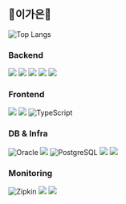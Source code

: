 ## 👋이가은👋

![Top Langs](https://github-readme-stats.vercel.app/api/top-langs/?username=bora353&layout=compact)




### Backend
<!-- Spring Boot -->
<img src="https://img.shields.io/badge/springboot-6DB33F?style=for-the-badge&logo=springboot&logoColor=white"> <img src="https://img.shields.io/badge/java-007396?style=for-the-badge&logo=OpenJDK&logoColor=white"> <img src="https://img.shields.io/badge/Spring Security-6DB33F?style=for-the-badge&logo=Spring Security&logoColor=white"> <img src="https://img.shields.io/badge/JUnit5-25A162?style=for-the-badge&logo=JUnit5&logoColor=white"> <img src="https://img.shields.io/badge/Hibernate-59666C?style=for-the-badge&logo=Hibernate&logoColor=white">


### Frontend
<!-- React + TypeScript -->
<img src="https://img.shields.io/badge/react-20232a.svg?style=for-the-badge&logo=react&logoColor=61DAFB" /> <img src="https://img.shields.io/badge/JavaScript-F7DF1E?style=for-the-badge&logo=JavaScript&logoColor=white"> ![TypeScript](https://img.shields.io/badge/TypeScript-007ACC.svg?style=for-the-badge&logo=typescript&logoColor=white)


### DB & Infra
![Oracle](https://img.shields.io/badge/Oracle-F80000.svg?style=for-the-badge&logo=oracle&logoColor=white) <img src="https://img.shields.io/badge/MySQL-4479A1?style=for-the-badge&logo=MySQL&logoColor=white"> ![PostgreSQL](https://img.shields.io/badge/PostgreSQL-336791.svg?style=for-the-badge&logo=postgresql&logoColor=white)
<img src="https://img.shields.io/badge/docker-%230db7ed.svg?style=for-the-badge&logo=docker&logoColor=white"> <img src="https://img.shields.io/badge/Apache Kafka-%3333333.svg?style=for-the-badge&logo=Apache Kafka&logoColor=white"> 


### Monitoring
![Zipkin](https://img.shields.io/badge/Zipkin-FF69B4.svg?style=for-the-badge&logo=apache&logoColor=white) <img src="https://img.shields.io/badge/grafana-%23F46800.svg?style=for-the-badge&logo=grafana&logoColor=white"> <img src="https://img.shields.io/badge/Prometheus-E6522C?style=for-the-badge&logo=Prometheus&logoColor=white">




